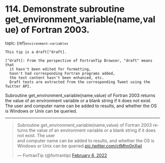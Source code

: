 # <span class='text-muted'>114.</span> Demonstrate subroutine get_environment_variable(name,value) of Fortran 2003.

<span style='font-size: small;' class='text-muted'>topic: {ref}`environment-variables`</span>

```{note}
This tip is a draft[^draft].

[^draft]: From the perspective of FortranTip Browser, "draft" means that
  it hasn't been edited for formatting,
  hasn't had corresponding Fortran programs added,
  the text content hasn't been enhanced, etc.
  Draft texts are extracted from the corresponding Tweet using the Twitter API.
```

Subroutine get_environment_variable(name,value) of Fortran 2003 returns the value of an environment variable or a blank string if it does not exist. The user
and computer name can be added to results, and whether the OS is Windows or Unix can be queried.


---

<blockquote class="twitter-tweet"><p lang="en" dir="ltr">Subroutine get_environment_variable(name,value) of Fortran 2003 returns the value of an environment variable or a blank string if it does not exist. The user<br>and computer name can be added to results, and whether the OS is Windows or Unix can be queried.<a href="https://t.co/ctMhn0nXwl">pic.twitter.com/ctMhn0nXwl</a></p>&mdash; FortranTip (@fortrantip) <a href="https://twitter.com/fortrantip/status/1490329749578731530?ref_src=twsrc%5Etfw">February 6, 2022</a></blockquote><script async src="https://platform.twitter.com/widgets.js" charset="utf-8"></script>